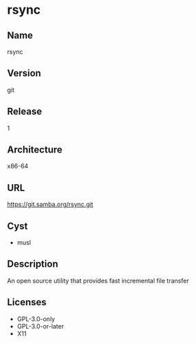 # rsync

## Name
rsync

## Version
git

## Release
1

## Architecture
x86-64

## URL
https://git.samba.org/rsync.git

## Cyst
* musl

## Description
An open source utility that provides fast incremental file transfer

## Licenses
* GPL-3.0-only
* GPL-3.0-or-later
* X11
